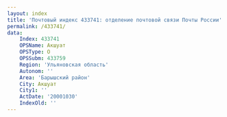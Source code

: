 ```yaml
---
layout: index
title: 'Почтовый индекс 433741: отделение почтовой связи Почты России'
permalink: /433741/
data:
    Index: 433741
    OPSName: Акшуат
    OPSType: О
    OPSSubm: 433759
    Region: 'Ульяновская область'
    Autonom: ''
    Area: 'Барышский район'
    City: Акшуат
    City1: ''
    ActDate: '20001030'
    IndexOld: ''
---
```

